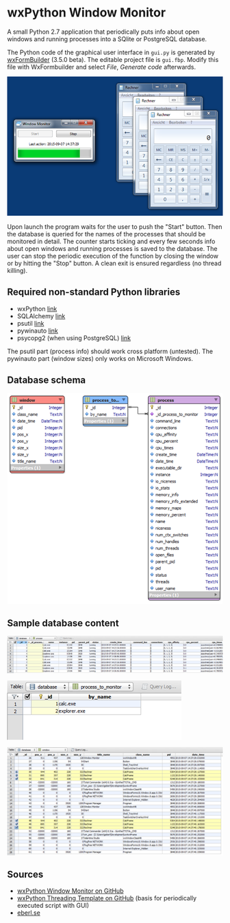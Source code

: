 # wxPython Window Monitor

A small Python 2.7 application that periodically puts info about open windows and running processes into a SQlite or PostgreSQL database.

The Python code of the graphical user interface in ``gui.py`` is generated by [wxFormBuilder](http://sourceforge.net/projects/wxformbuilder/) (3.5.0 beta). The editable project file is ``gui.fbp``. Modify this file with WxFormbuilder and select *File*, *Generate code* afterwards.

![Screenshot of wxPython Window Monitor on Microsoft Windows 7](screenshot.png "wxPython Window Monitor on Microsoft Windows 7")

Upon launch the program waits for the user to push the "Start" button. Then the database is queried for the names of the processes that should be monitored in detail. The counter starts ticking and every few seconds info about open windows and running processes is saved to the database. The user can stop the periodic execution of the function by closing the window or by hitting the "Stop" button. A clean exit is ensured regardless (no thread killing).

## Required non-standard Python libraries

- wxPython [link](http://wxpython.org)
- SQLAlchemy [link](http://www.sqlalchemy.org/)
- psutil [link](https://github.com/giampaolo/psutil)
- pywinauto [link](https://github.com/pywinauto/pywinauto)
- psycopg2 (when using PostgreSQL) [link](https://github.com/psycopg/psycopg2)

The psutil part (process info) should work cross platform (untested). The pywinauto part (window sizes) only works on Microsoft Windows.

## Database schema

![Screenshot of the database schema (from Valentina Studio)](database_schema.png "Screenshot of the database schema (from Valentina Studio)")

## Sample database content

![Table 'process'](database_table_1.png "Table 'process'")

![Table 'process_to_monitor'](database_table_2.png "Table 'process_to_monitor'")

![Table 'window'](database_table_3.png "Table 'window'")

## Sources

- [wxPython Window Monitor on GitHub](https://github.com/geberl/wxpython_window_monitor)
- [wxPython Threading Template on GitHub](https://github.com/geberl/wxpython_threading_template) (basis for periodically executed script with GUI)
- [eberl.se](http://www.eberl.se)